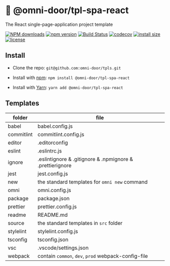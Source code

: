 # 🐸 @omni-door/tpl-spa-react
The React single-page-application project template

[![NPM downloads](http://img.shields.io/npm/dm/%40omni-door%2Ftpl-spa-react.svg?style=flat-square)](https://www.npmjs.com/package/@omni-door/tpl-spa-react)
[![npm version](https://badge.fury.io/js/%40omni-door%2Ftpl-spa-react.svg)](https://badge.fury.io/js/%40omni-door%2Ftpl-spa-react)
[![Build Status](https://travis-ci.com/omni-door/tpl-spa-react.svg?branch=master)](https://travis-ci.com/omni-door/tpl-spa-react)
[![codecov](https://codecov.io/gh/omni-door/tpl-spa-react/branch/master/graph/badge.svg)](https://codecov.io/gh/omni-door/tpl-spa-react)
[![install size](https://packagephobia.now.sh/badge?p=%40omni-door%2Ftpl-spa-react)](https://packagephobia.now.sh/result?p=%40omni-door%2Ftpl-spa-react)
[![license](http://img.shields.io/npm/l/%40omni-door%2Ftpl-spa-react.svg)](https://github.com/omni-door/tpl-spa-react/blob/master/LICENSE)

## Install
* Clone the repo: `git@github.com:omni-door/tpls.git`

* Install with [npm](https://www.npmjs.com/package/@omni-door/tpl-spa-react): `npm install @omni-door/tpl-spa-react`

* Install with [Yarn](https://yarnpkg.com/en/package/@omni-door/tpl-spa-react): `yarn add @omni-door/tpl-spa-react`

## Templates
| folder | file |
| --- | --- |
| babel | babel.config.js |
| commitlint | commitlint.config.js |
| editor | .editorconfig |
| eslint | .eslintrc.js |
| ignore | .eslintignore & .gitignore & .npmignore & .prettierignore |
| jest | jest.config.js |
| new | the standard templates for `omni new` command |
| omni | omni.config.js |
| package | package.json |
| prettier | prettier.config.js |
| readme | README.md |
| source | the standard templates in `src` folder |
| stylelint | stylelint.config.js |
| tsconfig | tsconfig.json |
| vsc | .vscode/settings.json |
| webpack | contain `common`, `dev`, `prod` webpack-config-file |